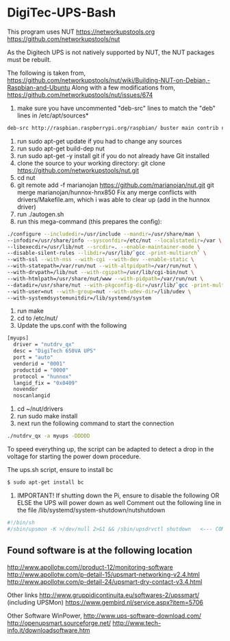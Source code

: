# DigiTec-UPS-Bash
This program uses NUT
https://networkupstools.org
https://github.com/networkupstools/nut

As the Digitech UPS is not natively supported by NUT, the NUT packages must be rebuilt.

The following is taken from,
https://github.com/networkupstools/nut/wiki/Building-NUT-on-Debian,-Raspbian-and-Ubuntu
Along with a few modifications from,
https://github.com/networkupstools/nut/issues/674


1) make sure you have uncommented "deb-src" lines to match the "deb" lines in /etc/apt/sources*
```bash
deb-src http://raspbian.raspberrypi.org/raspbian/ buster main contrib non-free rpi
```

1) run sudo apt-get update if you had to change any sources
1) run sudo apt-get build-dep nut
1) run sudo apt-get -y install git if you do not already have Git installed
1) clone the source to your working directory: git clone https://github.com/networkupstools/nut.git
1) cd nut
1) git remote add -f marianojan https://github.com/marianojan/nut.git
    git merge marianojan/hunnox-hnx850
    Fix any merge conflicts with drivers/Makefile.am, which i was able to clear up (add in the hunnox driver)
1) run ./autogen.sh
1) run this mega-command (this prepares the config):
```bash
./configure --includedir=/usr/include --mandir=/usr/share/man \
--infodir=/usr/share/info --sysconfdir=/etc/nut --localstatedir=/var \
--libexecdir=/usr/lib/nut --srcdir=. --enable-maintainer-mode \
--disable-silent-rules --libdir=/usr/lib/`gcc -print-multiarch` \
--with-ssl --with-nss --with-cgi --with-dev --enable-static \
--with-statepath=/var/run/nut --with-altpidpath=/var/run/nut \
--with-drvpath=/lib/nut --with-cgipath=/usr/lib/cgi-bin/nut \
--with-htmlpath=/usr/share/nut/www --with-pidpath=/var/run/nut \
--datadir=/usr/share/nut --with-pkgconfig-dir=/usr/lib/`gcc -print-multiarch`/pkgconfig \
--with-user=nut --with-group=nut --with-udev-dir=/lib/udev \
--with-systemdsystemunitdir=/lib/systemd/system
```
1) run make
1) cd to /etc/nut/
1) Update the ups.conf with the following
```bash
[myups]
  driver = "nutdrv_qx"
  desc = "DigiTech 650VA UPS"
  port = "auto"
  vendorid = "0001"
  productid = "0000"
  protocol = "hunnox"
  langid_fix = "0x0409"
  novendor
  noscanlangid
```
1) cd ~/nut/drivers
1) run sudo make install
1) next run the following command to start the connection
```bash
./nutdrv_qx -a myups -DDDDD
```

To speed everything up, the script can be adapted to detect a drop in the voltage for starting the power down procedure.

The ups.sh script, ensure to install bc
```bash
$ sudo apt-get install bc
```
1) IMPORTANT! If shutting down the Pi, ensure to disable the following OR ELSE the UPS will power down as well
Comment out the following line in the file /lib/systemd/system-shutdown/nutshutdown
```bash
#!/bin/sh
#/sbin/upsmon -K >/dev/null 2>&1 && /sbin/upsdrvctl shutdown   <--- COMMENT OUT THIS LINE
```


## Found software is at the following location
http://www.apollotw.com//product-12/monitoring-software
http://www.apollotw.com/p-detail-15/upsmart-networking-v2.4.html
http://www.apollotw.com/p-detail-24/upsmart-dry-contact-v3.4.html


Other links
http://www.gruppidicontinuita.eu/softwares-2/upssmart/ (including UPSMon)
https://www.gembird.nl/service.aspx?item=5706

Other Software
WinPower, http://www.ups-software-download.com/
http://openupsmart.sourceforge.net/
http://www.tech-info.it/downloadsoftware.htm


